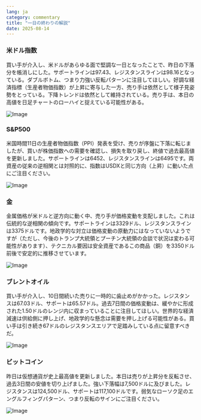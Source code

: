 ```yaml
---
lang: ja
category: commentary
title: "一日の終わりの解説"
date: 2025-08-14
---
```


### 米ドル指数

買い手が介入し、米ドルがあらゆる面で堅調な一日となったことで、昨日の下落分を帳消しにした。サポートラインは97.43、レジスタンスラインは98.16となっている。ダブルボトム、つまり力強い反転パターンに注目してほしい。好調な経済指標（生産者物価指数）が上昇に寄与した一方、売り手は依然として様子見姿勢をとっている。下降トレンドは依然として維持されている。売り手は、本日の高値を日足チャートのローハイと捉えている可能性がある。

![Image](https://markleighedu.github.io/img/Aug-2025/14-Aug-2025/usdindex.jpg)

### S&P500

米国時間11日の生産者物価指数（PPI）発表を受け、売りが序盤に下落に転じましたが、買いが株価指数への需要を確認し、損失を取り戻し、終値で過去最高値を更新しました。サポートラインは6452、レジスタンスラインは6495です。両資産の従来の逆相関とは対照的に、指数はUSDXと同じ方向（上昇）に動いた点にご注目ください。

![Image](https://markleighedu.github.io/img/Aug-2025/14-Aug-2025/sp500.jpg)

### 金

金属価格が米ドルと逆方向に動く中、売り手が価格変動を支配しました。これは伝統的な逆相関の傾向です。サポートラインは3329ドル、レジスタンスラインは3375ドルです。地政学的な対立は価格変動の原動力にはなっていないようですが（ただし、今後のトランプ大統領とプーチン大統領の会談で状況は変わる可能性があります）、テクニカル要因は安全資産であるこの商品（銅）を3350ドル前後で安定的に推移させています。

![Image](https://markleighedu.github.io/img/Aug-2025/14-Aug-2025/gold.jpg)

### ブレントオイル

買い手が介入し、10日間続いた売りに一時的に歯止めがかかった。レジスタンスは67.03ドル、サポートは65.57ドル。過去7日間の価格変動は、緩やかに形成された1.50ドルのレンジ内に収まっていることに注目してほしい。世界的な経済減速は供給側に押し上げ、地政学的な懸念は需要を押し上げる可能性がある。買い手は引き続き67ドルのレジスタンスエリアで足踏みしている点に留意すべきだ。

![Image](https://markleighedu.github.io/img/Aug-2025/14-Aug-2025/brentoil.jpg)

### ビットコイン

昨日は仮想通貨が史上最高値を更新しました。本日は売りが上昇分を反転させ、過去3日間の安値を切り上げました。強い下落幅は7,500ドルに及びました。レジスタンスは124,500ドル、サポートは117,100ドルです。弱気なローソク足のエングルフィングパターン、つまり反転のサインにご注目ください。

![Image](https://markleighedu.github.io/img/Aug-2025/14-Aug-2025/bitcoin.jpg)

